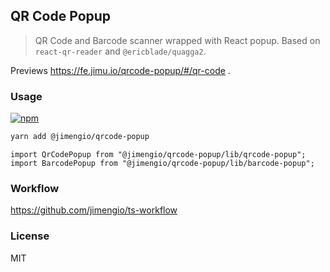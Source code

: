 ## QR Code Popup

> QR Code and Barcode scanner wrapped with React popup. Based on `react-qr-reader` and `@ericblade/quagga2`.

Previews https://fe.jimu.io/qrcode-popup/#/qr-code .

### Usage

[![npm](https://img.shields.io/npm/v/@jimengio/qrcode-popup)](https://www.npmjs.com/package/@jimengio/qrcode-popup)

```bash
yarn add @jimengio/qrcode-popup
```

```tsx
import QrCodePopup from "@jimengio/qrcode-popup/lib/qrcode-popup";
import BarcodePopup from "@jimengio/qrcode-popup/lib/barcode-popup";
```

### Workflow

https://github.com/jimengio/ts-workflow

### License

MIT
